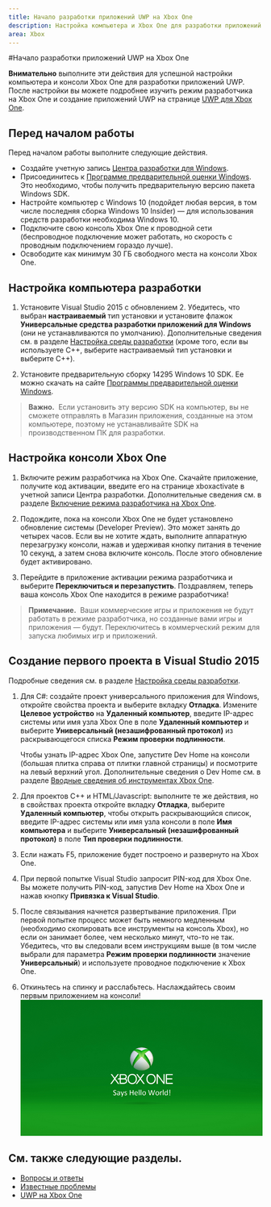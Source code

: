 ```yaml
---
title: Начало разработки приложений UWP на Xbox One
description: Настройка компьютера и Xbox One для разработки приложений UWP.
area: Xbox
---
```


#Начало разработки приложений UWP на Xbox One

**Внимательно** выполните эти действия для успешной настройки компьютера и консоли Xbox One для разработки приложений UWP. После настройки вы можете подробнее изучить режим разработчика на Xbox One и создание приложений UWP на странице [UWP для Xbox One](index.md). 

## Перед началом работы
Перед началом работы выполните следующие действия.
-   Создайте учетную запись [Центра разработки для Windows](https://dev.windows.com).
-   Присоединитесь к [Программе предварительной оценки Windows](https://insider.windows.com/). Это необходимо, чтобы получить предварительную версию пакета Windows SDK.
-   Настройте компьютер с Windows 10 (подойдет любая версия, в том числе последняя сборка Windows 10 Insider) — для использования средств разработки необходима Windows 10. 
-   Подключите свою консоль Xbox One к проводной сети (беспроводное подключение может работать, но скорость с проводным подключением гораздо лучше).
- Освободите как минимум 30 ГБ свободного места на консоли Xbox One.

## Настройка компьютера разработки
1.  Установите Visual Studio 2015 с обновлением 2. Убедитесь, что выбран **настраиваемый** тип установки и установите флажок **Универсальные средства разработки приложений для Windows** (они не устанавливаются по умолчанию). Дополнительные сведения см. в разделе [Настройка среды разработки](development-environment-setup.md) (кроме того, если вы используете C++, выберите настраиваемый тип установки и выберите C++).

2.  Установите предварительную сборку 14295 Windows 10 SDK. Ее можно скачать на сайте [Программы предварительной оценки Windows](http://go.microsoft.com/fwlink/p/?LinkId=780552).
  
  > **Важно.**&nbsp;&nbsp;Если установить эту версию SDK на компьютер, вы не сможете отправлять в Магазин приложения, созданные на этом компьютере, поэтому не устанавливайте SDK на производственном ПК для разработки. 

## Настройка консоли Xbox One
1.  Включите режим разработчика на Xbox One. Скачайте приложение, получите код активации, введите его на странице xboxactivate в учетной записи Центра разработки. Дополнительные сведения см. в разделе [Включение режима разработчика на Xbox One](devkit-activation.md). 

2.  Подождите, пока на консоли Xbox One не будет установлено обновление системы (Developer Preview). Это может занять до четырех часов. Если вы не хотите ждать, выполните аппаратную перезагрузку консоли, нажав и удерживая кнопку питания в течение 10 секунд, а затем снова включите консоль. После этого обновление будет активировано.  

3.  Перейдите в приложение активации режима разработчика и выберите **Переключиться и перезапустить**. Поздравляем, теперь ваша консоль Xbox One находится в режиме разработчика!
  
  > **Примечание.**&nbsp;&nbsp;Ваши коммерческие игры и приложения не будут работать в режиме разработчика, но созданные вами игры и приложения — будут. Переключитесь в коммерческий режим для запуска любимых игр и приложений.

## Создание первого проекта в Visual Studio 2015

Подробные сведения см. в разделе [Настройка среды разработки](development-environment-setup.md).

1.  Для C#: создайте проект универсального приложения для Windows, откройте свойства проекта и выберите вкладку **Отладка**. Измените **Целевое устройство** на **Удаленный компьютер**, введите IP-адрес системы или имя узла Xbox One в поле **Удаленный компьютер** и выберите **Универсальный (незашифрованный протокол)** из раскрывающегося списка **Режим проверки подлинности**.   

    Чтобы узнать IP-адрес Xbox One, запустите Dev Home на консоли (большая плитка справа от плитки главной страницы) и посмотрите на левый верхний угол. Дополнительные сведения о Dev Home см. в разделе [Вводные сведения об инструментах Xbox One](introduction-to-xbox-tools.md).  

2.  Для проектов C++ и HTML/Javascript: выполните те же действия, но в свойствах проекта откройте вкладку **Отладка**, выберите **Удаленный компьютер**, чтобы открыть раскрывающийся список, введите IP-адрес системы или имя узла консоли в поле **Имя компьютера** и выберите **Универсальный (незашифрованный протокол)** в поле **Тип проверки подлинности**.
   
3.  Если нажать F5, приложение будет построено и развернуто на Xbox One.
  
4.  При первой попытке Visual Studio запросит PIN-код для Xbox One. Вы можете получить PIN-код, запустив Dev Home на Xbox One и нажав кнопку **Привязка к Visual Studio**.
  
5.  После связывания начнется развертывание приложения. При первой попытке процесс может быть немного медленным (необходимо скопировать все инструменты на консоль Xbox), но если он занимает более, чем несколько минут, что-то не так. Убедитесь, что вы следовали всем инструкциям выше (в том числе выбрали для параметра **Режим проверки подлинности** значение **Универсальный**) и используете проводное подключение к Xbox One.  

6. Откиньтесь на спинку и расслабьтесь. Наслаждайтесь своим первым приложением на консоли!  
   ![Hello World](images/getting-started-hello-world.png)
   

## См. также следующие разделы.  
- [Вопросы и ответы](frequently-asked-questions.md)  
- [Известные проблемы](known-issues.md)
- [UWP на Xbox One](index.md)


<!--HONumber=Mar16_HO5-->


